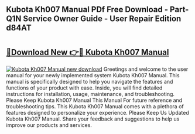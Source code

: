 ## Kubota Kh007 Manual PDf Free Download - Part-Q1N Service Owner Guide - User Repair Edition d84AT

# <h2><a href="http://bc91223.oget.top/?id=Kubota+Kh007+Manual">🔗Download New 👉🔴 Kubota Kh007 Manual</a></h2>

[![Kubota Kh007 Manual new download](https://i.imgur.com/5g1atiW.png)](http://bc91223.oget.top/?id=Kubota+Kh007+Manual)
Greetings and welcome to the user manual for your newly implemented system Kubota Kh007 Manual. This manual is specifically designed to help you navigate the features and functions of your product with ease. Inside, you will find detailed instructions for installation, usage, maintenance, and troubleshooting. Please Keep Kubota Kh007 Manual This Manual For future reference and troubleshooting tips. This Kubota Kh007 Manual comes with a plethora of features designed to personalize your experience. Please Keep Us Updated Kubota Kh007 Manual. Share your feedback and suggestions to help us improve our products and services.
